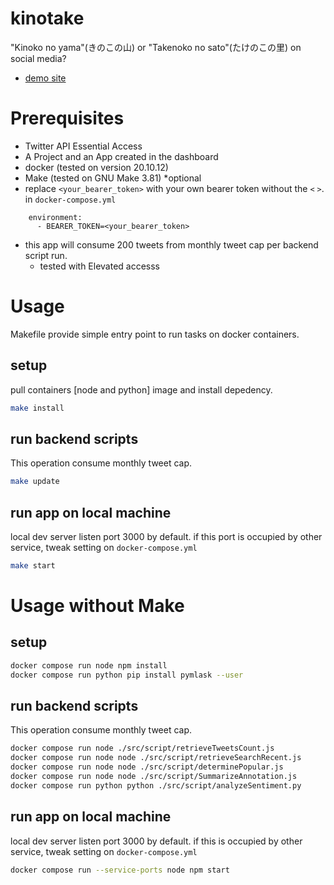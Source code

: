 # kinotake
"Kinoko no yama"(きのこの山) or "Takenoko no sato"(たけのこの里) on social media?

- [demo site](https://yandod.github.io/kinotake/)

# Prerequisites 
- Twitter API Essential Access
- A Project and an App created in the dashboard
- docker (tested on version 20.10.12)
- Make (tested on GNU Make 3.81) *optional
- replace `<your_bearer_token>` with your own bearer token without the `<` `>`. in `docker-compose.yml`
```
    environment:
      - BEARER_TOKEN=<your_bearer_token>
```
- this app will consume 200 tweets from monthly tweet cap per backend script run.
  - tested with Elevated accesss

# Usage

Makefile provide simple entry point to run tasks on docker containers.

## setup

pull containers [node and python] image and install depedency.

```sh
make install
```
## run backend scripts

This operation consume monthly tweet cap.

```sh
make update
```

## run app on local machine

local dev server listen port 3000 by default. if this port is occupied by other service, tweak setting on `docker-compose.yml`

```sh
make start
```

# Usage without Make

## setup

```sh
docker compose run node npm install
docker compose run python pip install pymlask --user
```
## run backend scripts

This operation consume monthly tweet cap.

```sh
docker compose run node ./src/script/retrieveTweetsCount.js
docker compose run node node ./src/script/retrieveSearchRecent.js
docker compose run node node ./src/script/determinePopular.js
docker compose run node node ./src/script/SummarizeAnnotation.js
docker compose run python python ./src/script/analyzeSentiment.py
```

## run app on local machine

local dev server listen port 3000 by default. if this is occupied by other service, tweak setting on `docker-compose.yml`

```sh
docker compose run --service-ports node npm start
```

